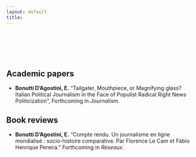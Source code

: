 ```yaml
---
layout: default
title: 
---
```


<div style="height: 70px;"></div>

## Academic papers

* **Bonutti D’Agostini, E.** “Tailgater, Mouthpiece, or Magnifying glass? Italian Political Journalism in the Face of Populist Radical Right News Politicization”, Forthcoming in *Journalism*.



## Book reviews

* **Bonutti D’Agostini, E.** “Compte rendu. Un journalisme en ligne mondialisé : socio-histoire comparative. Par Florence Le Cam et Fábio Henrique Pereira.” Forthcoming in *Réseaux*.

<div style="height: 70px;"></div>
